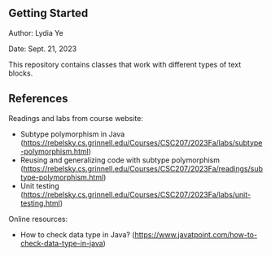 ## Getting Started

Author: Lydia Ye

Date: Sept. 21, 2023

This repository contains classes that work with different types of text blocks.


## References

Readings and labs from course website:

- Subtype polymorphism in Java (https://rebelsky.cs.grinnell.edu/Courses/CSC207/2023Fa/labs/subtype-polymorphism.html)
- Reusing and generalizing code with subtype polymorphism (https://rebelsky.cs.grinnell.edu/Courses/CSC207/2023Fa/readings/subtype-polymorphism.html)
- Unit testing (https://rebelsky.cs.grinnell.edu/Courses/CSC207/2023Fa/labs/unit-testing.html)

Online resources:

- How to check data type in Java? (https://www.javatpoint.com/how-to-check-data-type-in-java)
